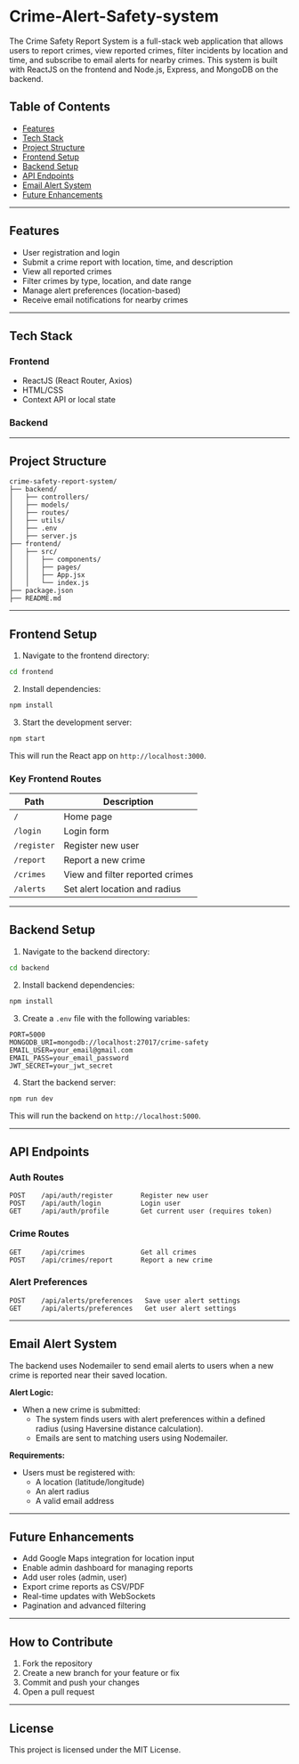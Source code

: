 # Crime-Alert-Safety-system

The Crime Safety Report System is a full-stack web application that allows users to report crimes, view reported crimes, filter incidents by location and time, and subscribe to email alerts for nearby crimes. This system is built with ReactJS on the frontend and Node.js, Express, and MongoDB on the backend.


## Table of Contents

- [Features](#features)
- [Tech Stack](#tech-stack)
- [Project Structure](#project-structure)
- [Frontend Setup](#frontend-setup)
- [Backend Setup](#backend-setup)
- [API Endpoints](#api-endpoints)
- [Email Alert System](#email-alert-system)
- [Future Enhancements](#future-enhancements)

---

## Features

- User registration and login
- Submit a crime report with location, time, and description
- View all reported crimes
- Filter crimes by type, location, and date range
- Manage alert preferences (location-based)
- Receive email notifications for nearby crimes

---

## Tech Stack

### Frontend

- ReactJS (React Router, Axios)
- HTML/CSS 
- Context API or local state

### Backend


---

## Project Structure

```
crime-safety-report-system/
├── backend/
│   ├── controllers/
│   ├── models/
│   ├── routes/
│   ├── utils/
│   ├── .env
│   ├── server.js
├── frontend/
│   ├── src/
│   │   ├── components/
│   │   ├── pages/
│   │   ├── App.jsx
│   │   └── index.js
├── package.json
├── README.md
```

---

## Frontend Setup

1. Navigate to the frontend directory:

```bash
cd frontend
```

2. Install dependencies:

```bash
npm install
```

3. Start the development server:

```bash
npm start
```

This will run the React app on `http://localhost:3000`.

### Key Frontend Routes

| Path          | Description                      |
|---------------|----------------------------------|
| `/`           | Home page                        |
| `/login`      | Login form                       |
| `/register`   | Register new user                |
| `/report`     | Report a new crime               |
| `/crimes`     | View and filter reported crimes  |
| `/alerts`     | Set alert location and radius    |

---

## Backend Setup

1. Navigate to the backend directory:

```bash
cd backend
```

2. Install backend dependencies:

```bash
npm install
```

3. Create a `.env` file with the following variables:

```
PORT=5000
MONGODB_URI=mongodb://localhost:27017/crime-safety
EMAIL_USER=your_email@gmail.com
EMAIL_PASS=your_email_password
JWT_SECRET=your_jwt_secret
```

4. Start the backend server:

```bash
npm run dev
```

This will run the backend on `http://localhost:5000`.

---

## API Endpoints

### Auth Routes

```
POST    /api/auth/register       Register new user
POST    /api/auth/login          Login user
GET     /api/auth/profile        Get current user (requires token)
```

### Crime Routes

```
GET     /api/crimes              Get all crimes
POST    /api/crimes/report       Report a new crime
```

### Alert Preferences

```
POST    /api/alerts/preferences   Save user alert settings
GET     /api/alerts/preferences   Get user alert settings
```

---

## Email Alert System

The backend uses Nodemailer to send email alerts to users when a new crime is reported near their saved location.

**Alert Logic:**

- When a new crime is submitted:
  - The system finds users with alert preferences within a defined radius (using Haversine distance calculation).
  - Emails are sent to matching users using Nodemailer.

**Requirements:**

- Users must be registered with:
  - A location (latitude/longitude)
  - An alert radius
  - A valid email address

---

## Future Enhancements

- Add Google Maps integration for location input
- Enable admin dashboard for managing reports
- Add user roles (admin, user)
- Export crime reports as CSV/PDF
- Real-time updates with WebSockets
- Pagination and advanced filtering

---

## How to Contribute

1. Fork the repository
2. Create a new branch for your feature or fix
3. Commit and push your changes
4. Open a pull request

---

## License

This project is licensed under the MIT License.
